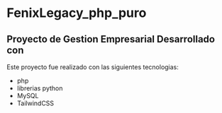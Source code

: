 # FenixLegacy_php_puro
Proyecto de Gestion Empresarial 
Desarrollado con
---
Este proyecto fue realizado con las siguientes tecnologias:

- php
- librerias python
- MySQL
- TailwindCSS

